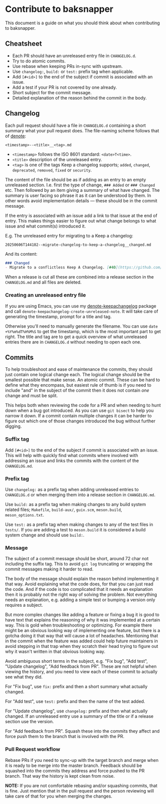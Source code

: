 # Contribute to baksnapper

This document is a guide on what you should think about when contributing to baksnapper.

## Cheatsheet
- Each PR should have an unreleased entry file in `CHANGELOG.d`.
- Try to do atomic commits.
- Use rebase when keeping PRs in-sync with upstream.
- Use `changelog:`, `build:` or `test:` prefix tag when applicable.
- Add `[#<id>]` to the end of the subject if commit is associated with an issue.
- Add a test if your PR is not covered by one already.
- Short subject for the commit message.
- Detailed explanation of the reason behind the commit in the body.

## Changelog

Each pull request should have a file in `CHANGELOG.d` containing a short summary what your pull request does.  The file-naming scheme follows that of [denote](https://protesilaos.com/emacs/denote#h:4e9c7512-84dc-4dfb-9fa9-e15d51178e5d):
```
<timestamp>--<title>__<tag>.md
```

- `<timestamp>` follows the ISO 8601 standard: `<date>T<time>`.
- `<title>` description of the unreleased entry.
- `<tag>` is one of the tags Keep a changelog supports; `added`, `changed`, `deprecated`, `removed`, `fixed` or `security`.

The content of the file should be as if adding as an entry to an empty unreleased section. I.e. first the type of change, `### Added` or `### Changed` etc.  Then followed by an item giving a summary of what have changed.  The summary is user facing so phrase it as it can be understood by them. In other words avoid implementation details — these should be in the commit message.

If the entry is associated with an issue add a link to that issue at the end of entry.  This makes things easier to figure out what change belongs to what issue and what commit(s) introduced it.

E.g. The unreleased entry for migrating to a Keep a changelog:
```
20250606T144102--migrate-changelog-to-keep-a-changelog__changed.md
```
And its content:
```markdown
### Changed
- Migrate to a conflictless Keep A Changelog. [#40](https://github.com/plattfot/baksnapper/issues/40)
```

When a release is cut all these are combined into a release section in the `CHANGELOG.md` and all files are deleted.

### Creating an unreleased entry file

If you are using Emacs, you can use my [denote-keepachangelog](https://sr.ht/~plattfot/denote-keepachangelog/) package and call `denote-keepachangelog-create-unreleased-note`.  It will take care of generating the timestamp, prompt for a title and tag.

Otherwise you'll need to manually generate the filename.  You can use `date +%Y%m%dT%H%M%S` to get the timestamp, which is the most important part to get right.  The title and tag are to get a quick overview of what unreleased entries there are in `CHANGELOG.d` without needing to open each one.

## Commits

To help troubleshoot and ease of maintenance the commits, they should just contain one logical change each.  The logical change should be the smallest possible that make sense.  An atomic commit.  These can be hard to define what they encompass, but easiest rule of thumb is if you need to include "and" in the subject of the commit then it does not contain _one_ change and must be split.

This helps both when reviewing the code for a PR and when needing to hunt down when a bug got introduced. As you can use `git bisect` to help you narrow it down.  If a commit contain multiple changes it can be harder to figure out which one of those changes introduced the bug without further digging.

### Suffix tag

Add `[#<id>]` to the end of the subject if commit is associated with an issue.  This will help with quickly find what commits where involved with addressing an issue and links the commits with the content of the `CHANGELOG.md`.

### Prefix tag

Use `changelog:` as a prefix tag when adding unreleased entries to `CHANGELOG.d` or when merging them into a release section in `CHANGELOG.md`.

Use `build:` as a prefix tag when making changes to any build system related files; `Makefile`, `build-aux/`, `guix.scm`, `meson.build`, `meson_options.txt`.

Use `test:` as a prefix tag when making changes to any of the test files in `tests/`.  If you are adding a test to `meson.build` it is considered a build system change and should use `build:`.

### Message

The subject of a commit message should be short, around 72 char not including the suffix tag.  This to avoid `git log` truncating or wrapping the commit messages making it harder to read.

The body of the message should explain the reason behind implementing it that way.  Avoid explaining what the code does, for that you can just read the code.  And if the code is too complicated that it needs an explanation then it is probably not the right way of solving the problem.  Not everything needs an explanation, e.g. adding a simple test or bumping a version only requires a subject.

But more complex changes like adding a feature or fixing a bug it is good to have text that explains the reasoning of why it was implemented at a certain way.  This is gold when troubleshooting or optimizing.  For example there might be an obvious looking way of implementing one feature, but there is a gotcha doing it that way that will cause a lot of headaches.  Mentioning that in the commit when the feature was added could help future maintainers in avoid stepping in that trap when they scratch their head trying to figure out why it wasn't written in that obvious looking way.

Avoid ambiguous short terms in the subject, e.g. "Fix bug", "Add test", "Update changelog", "Add feedback from PR".  These are not helpful when viewing the history, and you need to view each of these commit to actually see what they did.

For "Fix bug", use `fix:` prefix and then a short summary what actually changed.

For "Add test", use `test:` prefix and then the name of the test added.

For "Update changelog", use `changelog:` prefix and then what actually changed.  If an unreleased entry use a summary of the title or if a release section use the version.

For "Add feedback from PR".  Squash these into the commits they affect and force push them to the branch that is involved with the PR.

### Pull Request workflow

Rebase PRs if you need to sync-up with the target branch and merge when it is ready to be merge into the master branch.  Feedback should be squashed into the commits they address and force pushed to the PR branch.  That way the history is kept clean from noise.

**NOTE:** If you are not comfortable rebasing and/or squashing commits, that is fine.  Just mention that in the pull request and the person reviewing will take care of that for you when merging the changes.
